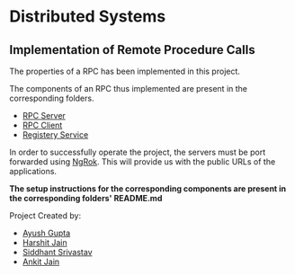 # Distributed Systems
## Implementation of Remote Procedure Calls

The properties of a RPC has been implemented in this project.

The components of an RPC thus implemented are present in the corresponding folders.

- [RPC Server](https://github.com/WickedBrat/rpc-implementation/tree/master/RPC-Server)
- [RPC Client](https://github.com/WickedBrat/rpc-implementation/tree/master/RPC-Client)
- [Registery Service](https://github.com/WickedBrat/rpc-implementation/tree/master/Registry-Service)

In order to successfully operate the project, the servers must be port forwarded using [NgRok](https://ngrok.com/). This will provide us with the public URLs of the applications.

**The setup instructions for the corresponding components are present in the corresponding folders' README.md**

Project Created by:

- [Ayush Gupta](https://github.com/agbilotia1998)
- [Harshit Jain](https://github.com/Symphoria)
- [Siddhant Srivastav](https://github.com/WickedBrat)
- [Ankit Jain](https://github.com/aankitjain)